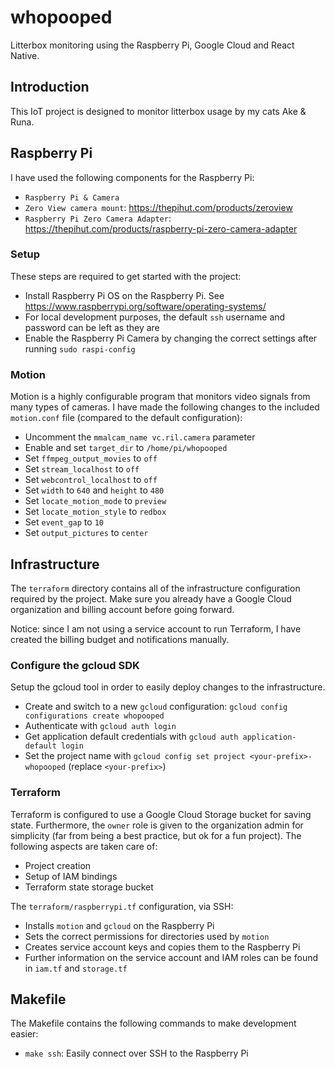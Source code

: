 # whopooped
Litterbox monitoring using the Raspberry Pi, Google Cloud and React Native.

## Introduction
This IoT project is designed to monitor litterbox usage by my cats Ake & Runa.

## Raspberry Pi
I have used the following components for the Raspberry Pi:
- `Raspberry Pi & Camera`
- `Zero View camera mount`: https://thepihut.com/products/zeroview
- `Raspberry Pi Zero Camera Adapter`: https://thepihut.com/products/raspberry-pi-zero-camera-adapter

### Setup
These steps are required to get started with the project:
- Install Raspberry Pi OS on the Raspberry Pi. See https://www.raspberrypi.org/software/operating-systems/
- For local development purposes, the default `ssh` username and password can be left as they are
- Enable the Raspberry Pi Camera by changing the correct settings after running `sudo raspi-config`

### Motion 
Motion is a highly configurable program that monitors video signals from many types of cameras. I have made the following changes to the included `motion.conf` file (compared to the default configuration):

- Uncomment the `mmalcam_name vc.ril.camera` parameter
- Enable and set `target_dir` to `/home/pi/whopooped`
- Set `ffmpeg_output_movies` to `off`
- Set `stream_localhost` to `off`
- Set `webcontrol_localhost` to `off`
- Set `width` to `640` and `height` to `480`
- Set `locate_motion_mode` to `preview`
- Set `locate_motion_style` to `redbox`
- Set `event_gap` to `10`
- Set `output_pictures` to `center`

## Infrastructure
The `terraform` directory contains all of the infrastructure configuration required by the project.
Make sure you already have a Google Cloud organization and billing account before going forward.

Notice: since I am not using a service account to run Terraform, I have created the billing budget and notifications manually.

### Configure the gcloud SDK
Setup the gcloud tool in order to easily deploy changes to the infrastructure.
- Create and switch to a new `gcloud` configuration: `gcloud config configurations create whopooped`
- Authenticate with `gcloud auth login`
- Get application default credentials with `gcloud auth application-default login`
- Set the project name with `gcloud config set project <your-prefix>-whopooped` (replace `<your-prefix>`)

### Terraform
Terraform is configured to use a Google Cloud Storage bucket for saving state. Furthermore, the `owner` role is given to the organization admin for simplicity (far from being a best practice, but ok for a fun project).
The following aspects are taken care of:
- Project creation
- Setup of IAM bindings
- Terraform state storage bucket

The `terraform/raspberrypi.tf` configuration, via SSH:
- Installs `motion` and `gcloud` on the Raspberry Pi
- Sets the correct permissions for directories used by `motion`
- Creates service account keys and copies them to the Raspberry Pi
- Further information on the service account and IAM roles can be found in `iam.tf` and `storage.tf`

## Makefile
The Makefile contains the following commands to make development easier:
- `make ssh`: Easily connect over SSH to the Raspberry Pi